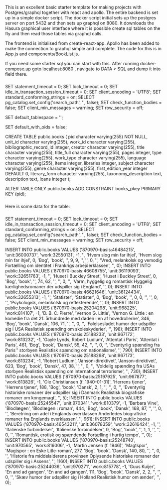 This is an excellent basic starter template for making projects with Postgres/graphql together with react and apollo. The entire backend is set up in a simple docker script. The docker script initial sets up the postgres server on port 5432 and then sets up graphql on 8080. It downloads the Hasura graphical user interface where it is possible create sql tables on the fly and then read those tables via graphql calls. 


The frontend is initialised from create-react-app. Apollo has been added to make the connection to graphql simple and complete. The code for this is in App.js and components/BookList.js. 


If you need some starter sql you can start with this. After running docker-compose.up goto localhost:8080 , navigate to DATA > SQL and dump it into field there.

###

SET statement_timeout = 0;
SET lock_timeout = 0;
SET idle_in_transaction_session_timeout = 0;
SET client_encoding = 'UTF8';
SET standard_conforming_strings = on;
SELECT pg_catalog.set_config('search_path', '', false);
SET check_function_bodies = false;
SET client_min_messages = warning;
SET row_security = off;

SET default_tablespace = '';

SET default_with_oids = false;


CREATE TABLE public.books (
    pid character varying(255) NOT NULL,
    unit_id character varying(255),
    work_id character varying(255),
    bibliographic_record_id integer,
    creator character varying(255),
    title character varying(255),
    title_full character varying(255),
    pages integer,
    type character varying(255),
    work_type character varying(255),
    language character varying(255),
    items integer,
    libraries integer,
    subject character varying(255),
    genre character varying(255),
    first_edition_year integer DEFAULT 0,
    literary_form character varying(255),
    taxonomy_description text,
    description text,
    loans integer
);


ALTER TABLE ONLY public.books
    ADD CONSTRAINT books_pkey PRIMARY KEY (pid);

###

Here is some data for the table:

###


SET statement_timeout = 0;
SET lock_timeout = 0;
SET idle_in_transaction_session_timeout = 0;
SET client_encoding = 'UTF8';
SET standard_conforming_strings = on;
SELECT pg_catalog.set_config('search_path', '', false);
SET check_function_bodies = false;
SET client_min_messages = warning;
SET row_security = off;


INSERT INTO public.books VALUES ('870970-basis:46484215', 'unit:36000737', 'work:32550131', -1, '', 'Hvem slog min far ihjel', 'Hvem slog min far ihjel', 0, 'Bog', 'book', '', 9, 9, '', '', 0, '', 'Vred, melankolsk og vemodig
Fortælling om identitet i Frankrigs arbejderklassen', '', 0);
INSERT INTO public.books VALUES ('870970-basis:46608755', 'unit:36119093', 'work:32651763', -1, '', 'Huset i Buckley Street', 'Huset i Buckley Street', 0, 'Bog', 'book', '', 74, 62, '', '', 0, '', 'Varm, hyggelig og romantisk
Hyggelig kærlighedsromaner der udspiller sig i England', '', 0);
INSERT INTO public.books VALUES ('870970-basis:46621646', 'unit:36124434', 'work:32655313', -1, '', 'Statister', 'Statister', 0, 'Bog', 'book', '', 0, 0, '', '', 0, '', 'Psykologisk, melankolsk og reflekterende', '', 0);
INSERT INTO public.books VALUES ('870970-basis:25204298', 'unit:968225', 'work:814107', -1, 'D. B. C. Pierre', 'Vernon G. Little', 'Vernon G. Little : en komedie fra det 21. århundrede med døden i en af hovedrollerne', 346, 'Bog', 'book', 'Dansk', 106, 71, '', '', 0, '', 'Følelsesladet humor der udspiller sig i USA
Realistisk spænding om skoleskyderier', '', 198);
INSERT INTO public.books VALUES ('870970-basis:25188233', 'unit:967172', 'work:813232', -1, 'Gayle Lynds, Robert Ludlum', 'Attentat i Paris', 'Attentat i Paris', 461, 'Bog', 'book', 'Dansk', 55, 42, '', '', 0, '', 'Eventyrlig spænding fra Paris'' storbyen
Realistisk spænding om nationalisme', '', 790);
INSERT INTO public.books VALUES ('870970-basis:25188268', 'unit:967173', 'work:813234', -1, 'Robert Ludlum', 'Janson-direktivet', 'Janson-direktivet', 623, 'Bog', 'book', 'Dansk', 47, 38, '', '', 0, '', 'Voldelig spænding fra USAs storbyen
Realistisk spænding om international terrorisme', '', 730);
INSERT INTO public.books VALUES ('870970-basis:25197925', 'unit:967877', 'work:813826', -1, 'Ole Christiansen (f. 1940-01-31)', 'Herrens tjener', 'Herrens tjener', 188, 'Bog', 'book', 'Dansk', 2, 1, '', '', 0, '', 'Eventyrlig historiske romaner der udspiller sig i Danmark
Realistisk biografiske romaner om kongemagt', '', 5);
INSERT INTO public.books VALUES ('870970-basis:25245547', 'unit:970341', 'work:810379', -1, 'Barbara Vine', 'Blodlægen', 'Blodlægen : roman', 444, 'Bog', 'book', 'Dansk', 168, 87, '', '', 0, '', 'Beretning om adel i Englands overklassen
Anderledes biografiske romaner fra Englands overklassen', '', 961);
INSERT INTO public.books VALUES ('870970-basis:46543211', 'unit:36078359', 'work:32616424', -1, '', 'Italienske forbindelser', 'Italienske forbindelser', 0, 'Bog', 'book', '', 1, 1, '', '', 0, '', 'Romantisk, erotisk og spændende
Fortælling i hurtig tempo', '', 0);
INSERT INTO public.books VALUES ('870970-basis:25248740', 'unit:970565', 'work:816006', -1, 'Martin Jensen (f. 1946)', 'Magtspor', 'Magtspor : en Eske Litle-roman', 277, 'Bog', 'book', 'Dansk', 140, 80, '', '', 0, '', 'Historie fra middelalderens provinsen
Oplysende historiske romaner der udspiller sig i Assens', '', 1160);
INSERT INTO public.books VALUES ('870970-basis:25244036', 'unit:970271', 'work:815778', -1, 'Guus Kuijer', 'En and ad gangen', 'En and ad gangen', 111, 'Bog', 'book', 'Dansk', 2, 2, '', '', 0, '', 'Skæv humor der udspiller sig i Holland
Realistisk humor om ænder', '', 0);

###
